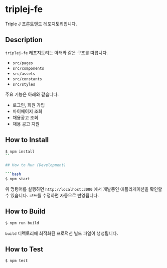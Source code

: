 # triplej-fe

Triple J 프론트엔드 레포지토리입니다.

## Description

`triplej-fe` 레포지토리는 아래와 같은 구조를 따릅니다. 
- `src/pages`
- `src/components`
- `src/assets`
- `src/constants`
- `src/styles`

주요 기능은 아래와 같습니다. 
- 로그인, 회원 가입
- 마이페이지 조회
- 채용공고 조회
- 채용 공고 지원

## How to Install
```bash
$ npm install
``

## How to Run (Development)

```bash
$ npm start
```

위 명령어를 실행하면 `http://localhost:3000` 에서 개발중인 애플리케이션을 확인할 수 있습니다. 코드를 수정하면 자동으로 반영됩니다.

## How to Build

```bash
$ npm run build
```

`build` 디렉토리에 최적화된 프로덕션 빌드 파일이 생성됩니다.

## How to Test

```bash
$ npm test
```